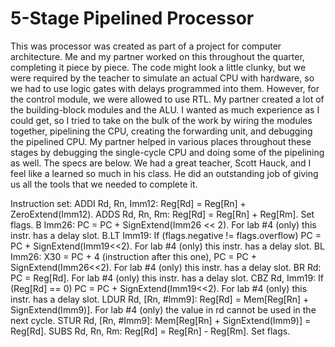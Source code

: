 # 5-Stage Pipelined Processor
This was processor was created as part of a project for computer architecture. Me and my partner worked on this throughout the quarter, completing it piece by piece. The code might look a little clunky, but we were required by the teacher to simulate an actual CPU with hardware, so we had to use logic gates with delays programmed into them. However, for the control module, we were allowed to use RTL. My partner created a lot of the building-block modules and the ALU. I wanted as much experience as I could get, so I tried to take on the bulk of the work by wiring the modules together, pipelining the CPU, creating the forwarding unit, and debugging the pipelined CPU. My partner helped in various places throughout these stages by debugging the single-cycle CPU and doing some of the pipelining as well. The specs are below. We had a great teacher, Scott Hauck, and I feel like a learned so much in his class. He did an outstanding job of giving us all the tools that we needed to complete it. 

Instruction set:
ADDI Rd, Rn, Imm12: Reg[Rd] = Reg[Rn] + ZeroExtend(Imm12).
ADDS Rd, Rn, Rm: Reg[Rd] = Reg[Rn] + Reg[Rm]. Set flags.
B Imm26: PC = PC + SignExtend(Imm26 << 2).
 For lab #4 (only) this instr. has a delay slot.
B.LT Imm19: If (flags.negative != flags.overflow) PC = PC + SignExtend(Imm19<<2).
 For lab #4 (only) this instr. has a delay slot.
BL Imm26: X30 = PC + 4 (instruction after this one), PC = PC + SignExtend(Imm26<<2).
 For lab #4 (only) this instr. has a delay slot.
BR Rd: PC = Reg[Rd].
 For lab #4 (only) this instr. has a delay slot.
CBZ Rd, Imm19: If (Reg[Rd] == 0) PC = PC + SignExtend(Imm19<<2).
 For lab #4 (only) this instr. has a delay slot.
LDUR Rd, [Rn, #Imm9]: Reg[Rd] = Mem[Reg[Rn] + SignExtend(Imm9)].
For lab #4 (only) the value in rd cannot be used in the next cycle.
STUR Rd, [Rn, #Imm9]: Mem[Reg[Rn] + SignExtend(Imm9)] = Reg[Rd].
SUBS Rd, Rn, Rm: Reg[Rd] = Reg[Rn] - Reg[Rm]. Set flags. 
